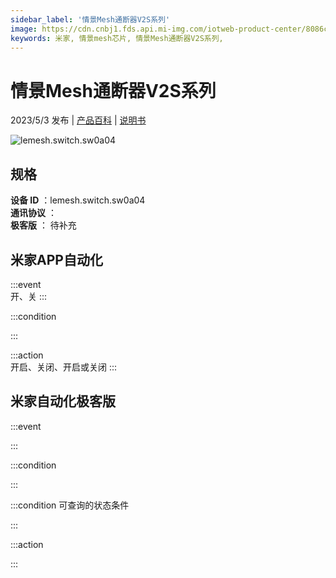 ```yaml
---
sidebar_label: '情景Mesh通断器V2S系列'
image: https://cdn.cnbj1.fds.api.mi-img.com/iotweb-product-center/8086ca19612ff254d349fb7b5e168402_1678842356134.png?GalaxyAccessKeyId=AKVGLQWBOVIRQ3XLEW&Expires=9223372036854775807&Signature=gCo0ieLtBztPIRz4ZlTIvFk9kbM=
keywords: 米家, 情景mesh芯片, 情景Mesh通断器V2S系列, 
---
```

# 情景Mesh通断器V2S系列

2023/5/3 发布 | [产品百科](https://home.mi.com/webapp/content/baike/product/index.html?model=lemesh.switch.sw0a04/) | [说明书](https://home.mi.com/views/introduction.html?model=lemesh.switch.sw0a04&region=cn)

![lemesh.switch.sw0a04](https://cdn.cnbj1.fds.api.mi-img.com/iotweb-product-center/8086ca19612ff254d349fb7b5e168402_1678842356134.png?GalaxyAccessKeyId=AKVGLQWBOVIRQ3XLEW&Expires=9223372036854775807&Signature=gCo0ieLtBztPIRz4ZlTIvFk9kbM=)

## 规格  
> 
**设备 ID** ：lemesh.switch.sw0a04  
**通讯协议** ：  
**极客版**  ： 待补充 


## 米家APP自动化  

:::event  
开、关
:::

:::condition  

:::

:::action   
开启、关闭、开启或关闭
:::

## 米家自动化极客版  

:::event  

:::

:::condition  

:::

:::condition 可查询的状态条件  

:::

:::action  

:::

        
